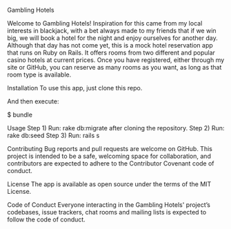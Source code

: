 Gambling Hotels

Welcome to Gambling Hotels! Inspiration for this came from my local interests in blackjack, with a bet always made to my friends that if we win big, we will book a hotel for the night and enjoy ourselves for another day. Although that day has not come yet, this is a mock hotel reservation app that runs on Ruby on Rails. It offers rooms from two different and popular casino hotels at current prices. Once you have registered, either through my site or GitHub, you can reserve as many rooms as you want, as long as that room type is available.

Installation
To use this app, just clone this repo.

And then execute:

$ bundle

Usage
Step 1) Run: rake db:migrate after cloning the repository.
Step 2) Run: rake db:seed
Step 3) Run: rails s

Contributing
Bug reports and pull requests are welcome on GitHub. This project is intended to be a safe, welcoming space for collaboration, and contributors are expected to adhere to the Contributor Covenant code of conduct.

License
The app is available as open source under the terms of the MIT License.

Code of Conduct
Everyone interacting in the Gambling Hotels' project’s codebases, issue trackers, chat rooms and mailing lists is expected to follow the code of conduct.
